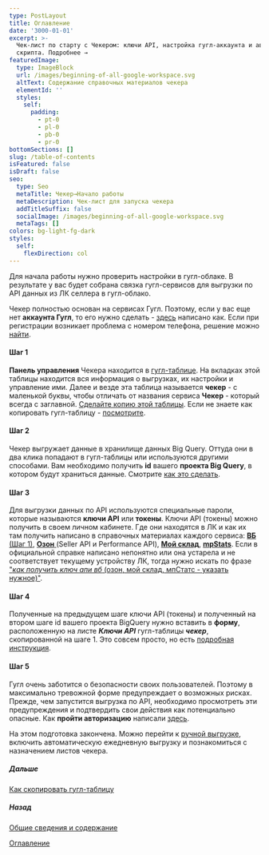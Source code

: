 ```yaml
---
type: PostLayout
title: Оглавление
date: '3000-01-01'
excerpt: >-
  Чек-лист по старту с Чекером: ключи API, настройка гугл-аккаунта и авторизация
  скрипта. Подробнее →
featuredImage:
  type: ImageBlock
  url: /images/beginning-of-all-google-workspace.svg
  altText: Содержание справочных материалов чекера
  elementId: ''
  styles:
    self:
      padding:
        - pt-0
        - pl-0
        - pb-0
        - pr-0
bottomSections: []
slug: /table-of-contents
isFeatured: false
isDraft: false
seo:
  type: Seo
  metaTitle: Чекер→Начало работы
  metaDescription: Чек-лист для запуска чекера
  addTitleSuffix: false
  socialImage: /images/beginning-of-all-google-workspace.svg
  metaTags: []
colors: bg-light-fg-dark
styles:
  self:
    flexDirection: col
---
```

Для начала работы нужно проверить настройки в гугл-облаке. В результате у вас будет собрана связка гугл-сервисов для выгрузки по API данных из ЛК селлера в гугл-облако.

Чекер полностью основан на сервисах Гугл. Поэтому, если у вас еще нет **аккаунта Гугл**, то его нужно сделать - [здесь](https://support.google.com/accounts/answer/27441?hl=ru-ru) написано как. Если при регистрации возникает проблема с номером телефона, решение можно [найти](https://ya.ru/search/?text=%D0%BA%D0%B0%D0%BA+%D0%B7%D0%B0%D1%80%D0%B5%D0%B3%D0%B8%D1%81%D1%82%D1%80%D0%B8%D1%80%D0%BE%D0%B2%D0%B0%D1%82%D1%8C%D1%81%D1%8F+%D0%B2+%D0%B3%D1%83%D0%B3%D0%BB+%D0%B1%D0%B5%D0%B7+%D0%BD%D0%BE%D0%BC%D0%B5%D1%80%D0%B0+%D1%82%D0%B5%D0%BB%D0%B5%D1%84%D0%BE%D0%BD%D0%B0\&lr=74\&src=suggest_B).

#### Шаг 1

**Панель управления** Чекера находится в [гугл-таблице](https://drive.google.com/drive/folders/1JNmo9hfAaHSG5rrB1q1dLnCd_JYsq1f8?usp=drive_link). На вкладках этой таблицы находится вся информация о выгрузках, их настройки и управление ими. Далее и везде эта таблица называется **чекер** - с маленькой буквы, чтобы отличать от названия сервиса **Чекер** - который всегда с заглавной. [Сделайте копию этой таблицы](/blog/copying-spreadsheet-file/). Если не знаете как копировать гугл-таблицу - [посмотрите](/blog/copying-spreadsheet-file/).

#### Шаг 2

Чекер выгружает данные в хранилище данных Big Query. Оттуда они в два клика попадают в гугл-таблицы или используются другими способами. Вам необходимо получить **id** вашего **проекта Big Query**, в котором будут храниться данные. Смотрите [как это сделать](/blog/bigquery-initialization/).

#### Шаг 3

Для выгрузки данных по API используются специальные пароли, которые называются **ключи API** или **токены**. Ключи API (токены) можно получить в своем личном кабинете. Где они находятся в ЛК и как их там получить написано в справочных материалах каждого сервиса: [**ВБ** (Шаг 1)](https://dev.wildberries.ru/cases/1), [**Озон** ](https://dev.ozon.ru/start/301-Kak-sgenerirovat-kliuch-dlia-Seller-API)(Seller API и Performance API), [**Мой склад**](https://dev.moysklad.ru/doc/api/remap/1.2/?ysclid=m0lr4f4lqp670379825#mojsklad-json-api), [**mpStats**](https://mpstats.io/integrations). Если в официальной справке написано непонятно или она устарела и не соответствует текущему устройству ЛК, тогда нужно искать по фразе ["*как получить ключ апи вб* (озон, мой склад, мпСтатс - указать нужное)"](https://ya.ru/search/?text=%D0%BA%D0%B0%D0%BA+%D0%BF%D0%BE%D0%BB%D1%83%D1%87%D0%B8%D1%82%D1%8C+%D0%BA%D0%BB%D1%8E%D1%87+%D0%B0%D0%BF%D0%B8+%D0%B2%D0%B1\&lr=74).

#### Шаг 4

Полученные на предыдущем шаге ключи API (токены) и полученный на втором шаге id вашего проекта BigQuery нужно вставить в **форму**, расположенную на листе ***Ключи API*** гугл-таблицы ***чекер***, скопированной на шаге 1. Это совсем просто, но есть [подробная инструкция](/blog/fill-out-api-keys-form/).

#### Шаг 5

Гугл очень заботится о безопасности своих пользователей. Поэтому в максимально тревожной форме предупреждает о возможных рисках. Прежде, чем запустится выгрузка по API, необходимо просмотреть эти предупреждения и подтвердить свои действия как потенциально опасные. Как **пройти авторизацию** написали [здесь](/blog/google-script-authorization/).

На этом подготовка закончена. Можно перейти к [ручной выгрузке](/blog/first-manual-unloading-bigquery/), включить автоматическую ежедневную выгрузку и познакомиться с назначением листов чекера.

##### Дальше

[Как скопировать гугл-таблицу](/blog/copying-spreadsheet-file/)

##### Назад

[Общие сведения и содержание](/blog/short-overview/)

[Оглавление](/blog/table-of-contents)
